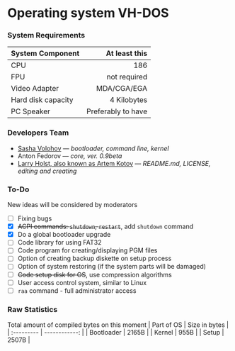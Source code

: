 # Operating system VH-DOS
### System Requirements
| System Component | At least this |
| :--------------- | ------------: |
| CPU | 186 |
| FPU | not required |
| Video Adapter | MDA/CGA/EGA |
| Hard disk capacity | 4 Kilobytes |
| PC Speaker | Preferably to have |

### Developers Team
* [Sasha Volohov](https://github.com/SashaVolohov) — *bootloader, command line, kernel*
* Anton Fedorov — *core, ver. 0.9beta*
* [Larry Holst, also known as Artem Kotov](https://github.com/Diicorp95) — *README.md, LICENSE, editing and creating*

### To-Do
New ideas will be considered by moderators
- [ ] Fixing bugs
- [X] ~~ACPI commands: `shutdown`, `restart`~~, add `shutdown` command
- [X] Do a global bootloader upgrade
- [ ] Code library for using FAT32
- [ ] Code program for creating/displaying PGM files
- [ ] Option of creating backup diskette on setup process
- [ ] Option of system restoring (if the system parts will be damaged)
- [ ] ~~Code setup disk for OS~~, use compression algorithms
- [ ] User access control system, similar to Linux
- [ ] `raa` command - full administrator access

### Raw Statistics
Total amount of compiled bytes on this moment
| Part of OS | Size in bytes |
| :--------- | ------------: |
| Bootloader | 2165B |
| Kernel | 955B |
| Setup | 2507B |
